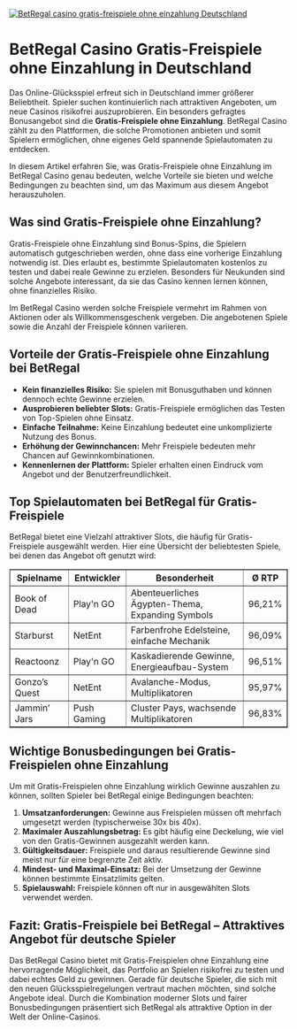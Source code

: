 [![BetRegal casino gratis-freispiele ohne einzahlung Deutschland](https://123-caf.pages.dev/gitsignup.png)](https://vrmoo.ru/Bt82HjjY)

<h1>BetRegal Casino Gratis-Freispiele ohne Einzahlung in Deutschland</h1>  <p>Das Online-Glücksspiel erfreut sich in Deutschland immer größerer Beliebtheit. Spieler suchen kontinuierlich nach attraktiven Angeboten, um neue Casinos risikofrei auszuprobieren. Ein besonders gefragtes Bonusangebot sind die <strong>Gratis-Freispiele ohne Einzahlung</strong>. BetRegal Casino zählt zu den Plattformen, die solche Promotionen anbieten und somit Spielern ermöglichen, ohne eigenes Geld spannende Spielautomaten zu entdecken.</p>  <p>In diesem Artikel erfahren Sie, was Gratis-Freispiele ohne Einzahlung im BetRegal Casino genau bedeuten, welche Vorteile sie bieten und welche Bedingungen zu beachten sind, um das Maximum aus diesem Angebot herauszuholen.</p>  <h2>Was sind Gratis-Freispiele ohne Einzahlung?</h2>  <p>Gratis-Freispiele ohne Einzahlung sind Bonus-Spins, die Spielern automatisch gutgeschrieben werden, ohne dass eine vorherige Einzahlung notwendig ist. Dies erlaubt es, bestimmte Spielautomaten kostenlos zu testen und dabei reale Gewinne zu erzielen. Besonders für Neukunden sind solche Angebote interessant, da sie das Casino kennen lernen können, ohne finanzielles Risiko.</p>  <p>Im BetRegal Casino werden solche Freispiele vermehrt im Rahmen von Aktionen oder als Willkommensgeschenk vergeben. Die angebotenen Spiele sowie die Anzahl der Freispiele können variieren.</p>  <h2>Vorteile der Gratis-Freispiele ohne Einzahlung bei BetRegal</h2>  <ul>   <li><strong>Kein finanzielles Risiko:</strong> Sie spielen mit Bonusguthaben und können dennoch echte Gewinne erzielen.</li>   <li><strong>Ausprobieren beliebter Slots:</strong> Gratis-Freispiele ermöglichen das Testen von Top-Spielen ohne Einsatz.</li>   <li><strong>Einfache Teilnahme:</strong> Keine Einzahlung bedeutet eine unkomplizierte Nutzung des Bonus.</li>   <li><strong>Erhöhung der Gewinnchancen:</strong> Mehr Freispiele bedeuten mehr Chancen auf Gewinnkombinationen.</li>   <li><strong>Kennenlernen der Plattform:</strong> Spieler erhalten einen Eindruck vom Angebot und der Benutzerfreundlichkeit.</li> </ul>  <h2>Top Spielautomaten bei BetRegal für Gratis-Freispiele</h2>  <p>BetRegal bietet eine Vielzahl attraktiver Slots, die häufig für Gratis-Freispiele ausgewählt werden. Hier eine Übersicht der beliebtesten Spiele, bei denen das Angebot oft genutzt wird:</p>  <table border="1" cellpadding="8" cellspacing="0">   <thead>     <tr>       <th>Spielname</th>       <th>Entwickler</th>       <th>Besonderheit</th>       <th>Ø RTP</th>     </tr>   </thead>   <tbody>     <tr>       <td>Book of Dead</td>       <td>Play'n GO</td>       <td>Abenteuerliches Ägypten-Thema, Expanding Symbols</td>       <td>96,21%</td>     </tr>     <tr>       <td>Starburst</td>       <td>NetEnt</td>       <td>Farbenfrohe Edelsteine, einfache Mechanik</td>       <td>96,09%</td>     </tr>     <tr>       <td>Reactoonz</td>       <td>Play'n GO</td>       <td>Kaskadierende Gewinne, Energieaufbau-System</td>       <td>96,51%</td>     </tr>     <tr>       <td>Gonzo’s Quest</td>       <td>NetEnt</td>       <td>Avalanche-Modus, Multiplikatoren</td>       <td>95,97%</td>     </tr>     <tr>       <td>Jammin’ Jars</td>       <td>Push Gaming</td>       <td>Cluster Pays, wachsende Multiplikatoren</td>       <td>96,83%</td>     </tr>   </tbody> </table>  <h2>Wichtige Bonusbedingungen bei Gratis-Freispielen ohne Einzahlung</h2>  <p>Um mit Gratis-Freispielen ohne Einzahlung wirklich Gewinne auszahlen zu können, sollten Spieler bei BetRegal einige Bedingungen beachten:</p>  <ol>   <li><strong>Umsatzanforderungen:</strong> Gewinne aus Freispielen müssen oft mehrfach umgesetzt werden (typischerweise 30x bis 40x).</li>   <li><strong>Maximaler Auszahlungsbetrag:</strong> Es gibt häufig eine Deckelung, wie viel von den Gratis-Gewinnen ausgezahlt werden kann.</li>   <li><strong>Gültigkeitsdauer:</strong> Freispiele und daraus resultierende Gewinne sind meist nur für eine begrenzte Zeit aktiv.</li>   <li><strong>Mindest- und Maximal-Einsatz:</strong> Bei der Umsetzung der Gewinne können bestimmte Einsatzlimits gelten.</li>   <li><strong>Spielauswahl:</strong> Freispiele können oft nur in ausgewählten Slots verwendet werden.</li> </ol>  <h2>Fazit: Gratis-Freispiele bei BetRegal – Attraktives Angebot für deutsche Spieler</h2>  <p>Das BetRegal Casino bietet mit Gratis-Freispielen ohne Einzahlung eine hervorragende Möglichkeit, das Portfolio an Spielen risikofrei zu testen und dabei echtes Geld zu gewinnen. Gerade für deutsche Spieler, die sich mit den neuen Glücksspielregelungen vertraut machen möchten, sind solche Angebote ideal. Durch die Kombination moderner Slots und fairer Bonusbedingungen präsentiert sich BetRegal als attraktive Option in der Welt der Online-Casinos.</p>